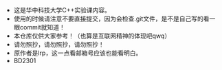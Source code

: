* 这是华中科技大学C++实验课内容。
* 使用的时候请注意不要直接提交，因为会检查.git文件，是不是自己写的看一眼commit就知道！
* 本仓库仅供大家参考！（也算是互联网精神的体现吧qwq）
* 请勿照抄，请勿照抄，请勿照抄！
* 原作者是lrp，这一点看邮箱号应该也能看明白。
* BD2301